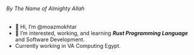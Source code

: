###### By The Name of Almighty Allah


- 👋 Hi, I’m @moazmokhtar
- 🌱 I’m interested, working, and learning ***Rust Programming Language*** and Software Development.
- Currently working in VA Computing Egypt.

<!---
moazmokhtar/moazmokhtar is a ✨ special ✨ repository because its `README.md` (this file) appears on your GitHub profile.
You can click the Preview link to take a look at your changes.
--->
